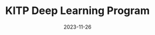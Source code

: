 ---
title: KITP Deep Learning Program

event: Deep Learning from the Perspective of Physics and Neuroscience
event_url: 

location: Santa Barbara
address:
  street: 
  city: Santa Barbara
  region: CA
  postcode: 
  country: United States

summary: Participation in KITP Deep Learning program focusing on physics and neuroscience perspectives
abstract: ''

# Talk start and end times.
date: '2023-11-26'
all_day: true

# Schedule page publish date (NOT talk date).
publishDate: '2025-08-08'

authors:
  - admin

tags: [Deep Learning, Physics, Neuroscience, KITP]

# Is this a featured talk? (true/false)
featured: false

slides: ""

---